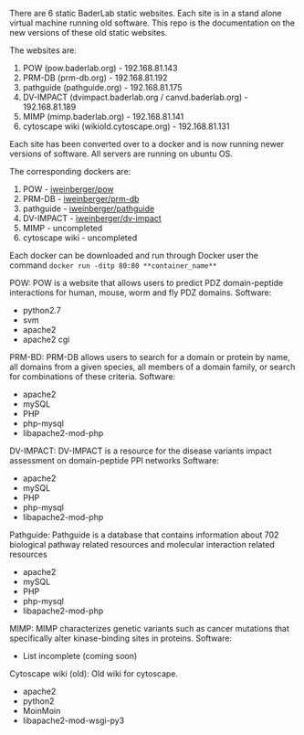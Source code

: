 There are 6 static BaderLab static websites.  Each site is in a stand alone virtual machine running old software.  This repo is the documentation on the new versions of these old static websites.

The websites are:
1. POW (pow.baderlab.org) - 192.168.81.143
2. PRM-DB (prm-db.org) - 192.168.81.192
3. pathguide (pathguide.org) - 192.168.81.175
4. DV-IMPACT (dvimpact.baderlab.org / canvd.baderlab.org) - 192.168.81.189
5. MIMP (mimp.baderlab.org) - 192.168.81.141
6. cytoscape wiki (wikiold.cytoscape.org) - 192.168.81.131

Each site has been converted over to a docker and is now running newer versions of software.  All servers are running on ubuntu OS.

The corresponding dockers are:
1. POW - [iweinberger/pow](https://hub.docker.com/repository/docker/iweinberger/pow/general)
2. PRM-DB - [iweinberger/prm-db](https://hub.docker.com/repository/docker/iweinberger/prm-db/general)
3. pathguide - [iweinberger/pathguide](https://hub.docker.com/repository/docker/iweinberger/pathguide/general)
5. DV-IMPACT - [iweinberger/dv-impact](https://hub.docker.com/repository/docker/iweinberger/dv-impact/general)
6. MIMP - uncompleted
7. cytoscape wiki - uncompleted

Each docker can be downloaded and run through Docker user the command `docker run -ditp 80:80 **container_name**`

POW:
  POW is a website that allows users to predict PDZ domain-peptide interactions for human, mouse, worm and fly PDZ domains.
  Software:
  - python2.7
  - svm
  - apache2
  - apache2 cgi

PRM-BD:
  PRM-DB allows users to search for a domain or protein by name, all domains from a given species, all members of a domain family, or search for combinations of these criteria.
  Software:
  - apache2
  - mySQL
  - PHP
  - php-mysql
  - libapache2-mod-php

DV-IMPACT:
  DV-IMPACT is a resource for the disease variants impact assessment on domain-peptide PPI networks
  Software:
  - apache2
  - mySQL
  - PHP
  - php-mysql
  - libapache2-mod-php

Pathguide:
  Pathguide is a database that contains information about 702 biological pathway related resources and molecular interaction related resources
  - apache2
  - mySQL
  - PHP
  - php-mysql
  - libapache2-mod-php

MIMP:
  MIMP characterizes genetic variants such as cancer mutations that specifically alter kinase-binding sites in proteins.
  Software:
  - List incomplete (coming soon)

Cytoscape wiki (old):
  Old wiki for cytoscape.
  - apache2
  - python2
  - MoinMoin
  - libapache2-mod-wsgi-py3
